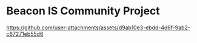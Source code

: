 # Beacon IS Community Project
https://github.com/user-attachments/assets/d9ab10e3-ebdd-4d6f-9ab2-c67271eb55d6

